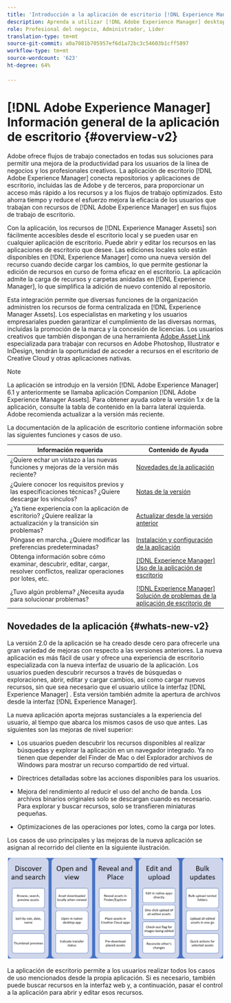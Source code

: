 ```yaml
---
title: 'Introducción a la aplicación de escritorio [!DNL Experience Manager] '
description: Aprenda a utilizar [!DNL Adobe Experience Manager] desktop app to optimize the asset management workflows for creative users when using [!DNL Adobe Experience Manager Assets] directamente desde su escritorio.
role: Profesional del negocio, Administrador, Líder
translation-type: tm+mt
source-git-commit: a0a7081b705957ef6d1a72bc3c54603b1cff5897
workflow-type: tm+mt
source-wordcount: '623'
ht-degree: 64%

---
```



# [!DNL Adobe Experience Manager] Información general de la aplicación de escritorio  {#overview-v2}

Adobe ofrece flujos de trabajo conectados en todas sus soluciones para permitir una mejora de la productividad para los usuarios de la línea de negocios y los profesionales creativos. La aplicación de escritorio [!DNL Adobe Experience Manager] conecta repositorios y aplicaciones de escritorio, incluidas las de Adobe y de terceros, para proporcionar un acceso más rápido a los recursos y a los flujos de trabajo optimizados. Esto ahorra tiempo y reduce el esfuerzo mejora la eficacia de los usuarios que trabajan con recursos de [!DNL Adobe Experience Manager] en sus flujos de trabajo de escritorio.

Con la aplicación, los recursos de [!DNL Experience Manager Assets] son fácilmente accesibles desde el escritorio local y se pueden usar en cualquier aplicación de escritorio. Puede abrir y editar los recursos en las aplicaciones de escritorio que desee. Las ediciones locales solo están disponibles en [!DNL Experience Manager] como una nueva versión del recurso cuando decide cargar los cambios, lo que permite gestionar la edición de recursos en curso de forma eficaz en el escritorio. La aplicación admite la carga de recursos y carpetas anidadas en [!DNL Experience Manager], lo que simplifica la adición de nuevo contenido al repositorio.

Esta integración permite que diversas funciones de la organización administren los recursos de forma centralizada en [!DNL Experience Manager Assets]. Los especialistas en marketing y los usuarios empresariales pueden garantizar el cumplimiento de las diversas normas, incluidas la promoción de la marca y la concesión de licencias. Los usuarios creativos que también dispongan de una herramienta [Adobe Asset Link](https://www.adobe.com/es/marketing/experience-manager-assets/adobe-asset-link.html) especializada para trabajar con recursos en Adobe Photoshop, Illustrator e InDesign, tendrán la oportunidad de acceder a recursos en el escritorio de Creative Cloud y otras aplicaciones nativas.

>[!NOTE]
>
>La aplicación se introdujo en la versión [!DNL Adobe Experience Manager] 6.1 y anteriormente se llamaba aplicación Companion [!DNL Adobe Experience Manager Assets]. Para obtener ayuda sobre la versión 1.x de la aplicación, consulte la tabla de contenido en la barra lateral izquierda. Adobe recomienda actualizar a la versión más reciente.

La documentación de la aplicación de escritorio contiene información sobre las siguientes funciones y casos de uso.

| Información requerida | Contenido de Ayuda |
|--- |--- |
| ¿Quiere echar un vistazo a las nuevas funciones y mejoras de la versión más reciente? | [Novedades de la aplicación](#whats-new-v2) |
| ¿Quiere conocer los requisitos previos y las especificaciones técnicas? ¿Quiere descargar los vínculos? | [Notas de la versión](release-notes.md) |
| ¿Ya tiene experiencia con la aplicación de escritorio? ¿Quiere realizar la actualización y la transición sin problemas? | [Actualizar desde la versión anterior](install-upgrade.md#upgrade-from-previous-version) |
| Póngase en marcha. ¿Quiere modificar las preferencias predeterminadas? | [Instalación y configuración de la aplicación](install-upgrade.md) |
| Obtenga información sobre cómo examinar, descubrir, editar, cargar, resolver conflictos, realizar operaciones por lotes, etc. | [ [!DNL Experience Manager] Uso de la aplicación de escritorio](using.md) |
| ¿Tuvo algún problema? ¿Necesita ayuda para solucionar problemas? | [ [!DNL Experience Manager] Solución de problemas de la aplicación de escritorio de ](troubleshoot.md) |

## Novedades de la aplicación {#whats-new-v2}

La versión 2.0 de la aplicación se ha creado desde cero para ofrecerle una gran variedad de mejoras con respecto a las versiones anteriores. La nueva aplicación es más fácil de usar y ofrece una experiencia de escritorio especializada con la nueva interfaz de usuario de la aplicación. Los usuarios pueden descubrir recursos a través de búsquedas o exploraciones, abrir, editar y cargar cambios, así como cargar nuevos recursos, sin que sea necesario que el usuario utilice la interfaz [!DNL Experience Manager] . Esta versión también admite la apertura de archivos desde la interfaz [!DNL Experience Manager].

La nueva aplicación aporta mejoras sustanciales a la experiencia del usuario, al tiempo que abarca los mismos casos de uso que antes. Las siguientes son las mejoras de nivel superior:

* Los usuarios pueden descubrir los recursos disponibles al realizar búsquedas y explorar la aplicación en un navegador integrado. Ya no tienen que depender del Finder de Mac o del Explorador archivos de Windows para mostrar un recurso compartido de red virtual.

* Directrices detalladas sobre las acciones disponibles para los usuarios.

* Mejora del rendimiento al reducir el uso del ancho de banda. Los archivos binarios originales solo se descargan cuando es necesario. Para explorar y buscar recursos, solo se transfieren miniaturas pequeñas.

* Optimizaciones de las operaciones por lotes, como la carga por lotes.

Los casos de uso principales y las mejoras de la nueva aplicación se asignan al recorrido del cliente en la siguiente ilustración.

![[!DNL Experience Manager]Novedades de la aplicación de escritorio de ](assets/aem_desktop_app_usecases_v2.png)

La aplicación de escritorio permite a los usuarios realizar todos los casos de uso mencionados desde la propia aplicación. Si es necesario, también puede buscar recursos en la interfaz web y, a continuación, pasar el control a la aplicación para abrir y editar esos recursos.
